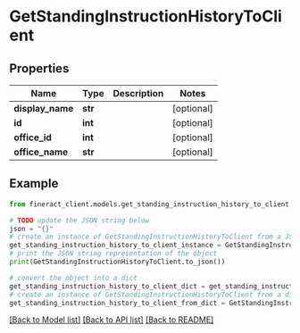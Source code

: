 # GetStandingInstructionHistoryToClient


## Properties

Name | Type | Description | Notes
------------ | ------------- | ------------- | -------------
**display_name** | **str** |  | [optional] 
**id** | **int** |  | [optional] 
**office_id** | **int** |  | [optional] 
**office_name** | **str** |  | [optional] 

## Example

```python
from fineract_client.models.get_standing_instruction_history_to_client import GetStandingInstructionHistoryToClient

# TODO update the JSON string below
json = "{}"
# create an instance of GetStandingInstructionHistoryToClient from a JSON string
get_standing_instruction_history_to_client_instance = GetStandingInstructionHistoryToClient.from_json(json)
# print the JSON string representation of the object
print(GetStandingInstructionHistoryToClient.to_json())

# convert the object into a dict
get_standing_instruction_history_to_client_dict = get_standing_instruction_history_to_client_instance.to_dict()
# create an instance of GetStandingInstructionHistoryToClient from a dict
get_standing_instruction_history_to_client_from_dict = GetStandingInstructionHistoryToClient.from_dict(get_standing_instruction_history_to_client_dict)
```
[[Back to Model list]](../README.md#documentation-for-models) [[Back to API list]](../README.md#documentation-for-api-endpoints) [[Back to README]](../README.md)


